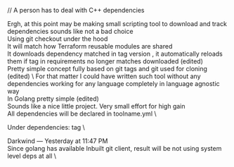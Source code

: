 // A person has to deal with C++ dependencies


Ergh, at this point may be making small scripting tool to download and track dependencies sounds like not a bad choice \
Using git checkout under the hood \
It will match how Terraform reusable modules are shared \
It downloads dependency matched in tag version , it automatically reloads them if tag in requirements no longer matches downloaded (edited) \
Pretty simple concept fully based on git tags and git used for cloning (edited) \ 
For that matter I could have written such tool without any dependencies working for any language completely in language agnostic way \
In Golang pretty simple  (edited) \
Sounds like a nice little project. Very small effort for high gain \
All dependencies will be declared in toolname.yml \

Under dependencies: tag \

Darkwind — Yesterday at 11:47 PM \
Since golang has available Inbuilt git client, result will be not using system level deps at all \
